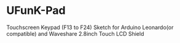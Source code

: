 # UFunK-Pad
Touchscreen Keypad (F13 to F24) Sketch for Arduino Leonardo(or compatible) and Waveshare 2.8inch Touch LCD Shield
